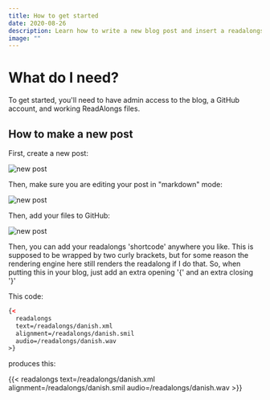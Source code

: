 ```yaml
---
title: How to get started
date: 2020-08-26
description: Learn how to write a new blog post and insert a readalongs widget.
image: ""
---
```

# What do I need?

To get started, you'll need to have admin access to the blog, a GitHub account, and working ReadAlongs files.

## How to make a new post

First, create a new post:

![new post](/img/new-post.png)

Then, make sure you are editing your post in "markdown" mode:

![new post](/img/markdown-mode.png)

Then, add your files to GitHub:

![new post](/img/gh.png)

Then, you can add your readalongs 'shortcode' anywhere you like. This is supposed to be wrapped by two curly brackets, but for some reason the rendering engine here still renders the readalong if I do that. So, when putting this in your blog, just add an extra opening '{' and an extra closing '}'

This code:

```html
{< 
  readalongs
  text=/readalongs/danish.xml 
  alignment=/readalongs/danish.smil 
  audio=/readalongs/danish.wav 
>}
```

produces this:

{{< readalongs
  text=/readalongs/danish.xml 
  alignment=/readalongs/danish.smil 
  audio=/readalongs/danish.wav >}}